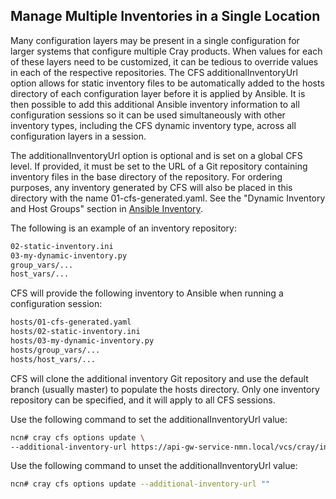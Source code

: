 ## Manage Multiple Inventories in a Single Location

Many configuration layers may be present in a single configuration for larger systems that configure multiple Cray products. When values for each of these layers need to be customized, it can be tedious to override values in each of the respective repositories. The CFS additionalInventoryUrl option allows for static inventory files to be automatically added to the hosts directory of each configuration layer before it is applied by Ansible. It is then possible to add this additional Ansible inventory information to all configuration sessions so it can be used simultaneously with other inventory types, including the CFS dynamic inventory type, across all configuration layers in a session.

The additionalInventoryUrl option is optional and is set on a global CFS level. If provided, it must be set to the URL of a Git repository containing inventory files in the base directory of the repository. For ordering purposes, any inventory generated by CFS will also be placed in this directory with the name 01-cfs-generated.yaml. See the "Dynamic Inventory and Host Groups" section in [Ansible Inventory](Ansible_Inventory.md).

The following is an example of an inventory repository:

```bash
02-static-inventory.ini
03-my-dynamic-inventory.py
group_vars/...
host_vars/...
```

CFS will provide the following inventory to Ansible when running a configuration session:

```bash
hosts/01-cfs-generated.yaml
hosts/02-static-inventory.ini
hosts/03-my-dynamic-inventory.py
hosts/group_vars/...
hosts/host_vars/...
```

CFS will clone the additional inventory Git repository and use the default branch \(usually master\) to populate the hosts directory. Only one inventory repository can be specified, and it will apply to all CFS sessions.

Use the following command to set the additionalInventoryUrl value:

```bash
ncn# cray cfs options update \
--additional-inventory-url https://api-gw-service-nmn.local/vcs/cray/inventory.git
```

Use the following command to unset the additionalInventoryUrl value:

```bash
ncn# cray cfs options update --additional-inventory-url ""
```



